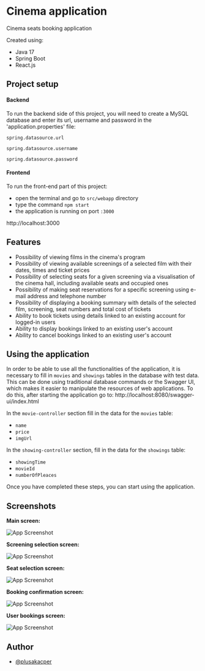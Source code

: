 # Cinema application

Cinema seats booking application

Created using:
- Java 17
- Spring Boot
- React.js

## Project setup
#### Backend

To run the backend side of this project, you will need to create a MySQL database and enter its url, username and password in the 'application.properties' file:

`spring.datasource.url`

`spring.datasource.username`

`spring.datasource.password`

#### Frontend

To run the front-end part of this project:
- open the terminal and go to `src/webapp` directory
- type the command `npm start`
- the application is running on port `:3000`

http://localhost:3000

## Features

- Possibility of viewing films in the cinema's program
- Possibility of viewing available screenings of a selected film with their dates, times and ticket prices
- Possibility of selecting seats for a given screening  via a visualisation of the cinema hall, including available seats and occupied ones
- Possibility of making seat reservations for a specific screening using e-mail address and telephone number
- Possibility of displaying a booking summary with details of the selected film, screening, seat numbers and total cost of tickets
- Ability to book tickets using details linked to an existing account for logged-in users
- Ability to display bookings linked to an existing user's account
- Ability to cancel bookings linked to an existing user's account

## Using the application

In order to be able to use all the functionalities of the application, it is necessary to fill in `movies` and `showings` tables in the database with test data. This can be done using traditional database commands or the Swagger UI, which makes it easier to manipulate the resources of web applications. To do this, after starting the application go to: 
http://localhost:8080/swagger-ui/index.html 

In the `movie-controller` section fill in the data for the `movies` table: 
- `name`
- `price`
- `imgUrl`

In the `showing-controller` section, fill in the data for the `showings` table:  
- `showingTime` 
- `movieId` 
- `numberOfPleaces`

Once you have completed these steps, you can start using the application.

## Screenshots

**Main screen:**

![App Screenshot](https://i.postimg.cc/25wvq0vm/java1.png)

**Screening selection screen:**

![App Screenshot](https://i.postimg.cc/zv9Rm6mw/java5.png)

**Seat selection screen:**

![App Screenshot](https://i.postimg.cc/B6nF22cF/java7.png)

**Booking confirmation screen:**

![App Screenshot](https://i.postimg.cc/63bvcTYm/java11.png)

**User bookings screen:**

![App Screenshot](https://i.postimg.cc/T1yW4GsY/java12.png)

## Author

- [@plusakacper](https://github.com/plusakacper)
